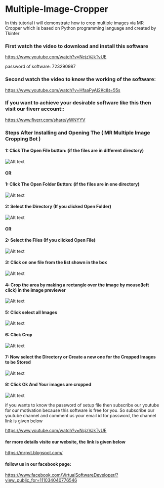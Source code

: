# Multiple-Image-Cropper
In this tutorial i will demonstrate how to crop multiple images via MR Cropper which is based on Python programming language and created by Tkinter 

### First watch the video to download and install this software 

https://www.youtube.com/watch?v=NcjzVJkTvUE

password of software: 723290987

### Second watch the video to know the working of the software:
https://www.youtube.com/watch?v=HfaaPyAI2Kc&t=55s

### If you want to achieve your desirable software like this then visit our fiverr account::

https://www.fiverr.com/share/yWNYYV

### Steps After Installing and Opening The ( MR Multiple Image Cropping Bot )

#### 1: Click The Open File button: (if the files are in different directory)

![Alt text](/images/git1.png?raw=true "Optional Title")

#### OR
#### 1: Click The Open Folder Button: (if the files are in one directory)

![Alt text](/images/git1-1.png?raw=true "Optional Title")

#### 2: Select the Directory (If you clicked Open Folder) 

![Alt text](/images/git2-1.png?raw=true "Optional Title")
#### OR

#### 2: Select the Files (If you clicked Open File)

![Alt text](/images/git2.png?raw=true "Optional Title")

#### 3: Click on one file from the list shown in the box

![Alt text](/images/git3.png?raw=true "Optional Title")

#### 4: Crop the area by making a rectangle over the image by mouse(left click) in the image previewer

![Alt text](/images/git4.png?raw=true "Optional Title")

#### 5: Click select all Images 

![Alt text](/images/git5.png?raw=true "Optional Title")

#### 6: Click Crop

![Alt text](/images/git6.png?raw=true "Optional Title")

#### 7: Now select the Directory or Create a new one for the Cropped Images to be Stored

![Alt text](/images/git7.png?raw=true "Optional Title")

#### 8: Click Ok And Your images are cropped

![Alt text](/images/git8.png?raw=true "Optional Title")


if you wants to know the password of setup file then subscribe our youtube for our motivation because this software is free for you. So subscribe our youtube channel and comment us your email id for password, the channel link is given below

https://www.youtube.com/watch?v=NcjzVJkTvUE

#### for more details visite our website, the link is given below
https://mrpvt.blogspot.com/

#### follow us in our facebook page:
https://www.facebook.com/VirtualSoftwareDeveloper/?view_public_for=111034040776546

 
